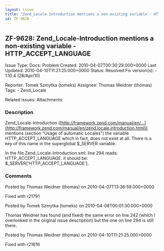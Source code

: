 ```yaml
---
layout: issue
title: "Zend_Locale-Introduction mentions a non-existing variable - HTTP_ACCEPT_LANGUAGE"
id: ZF-9628
---
```


ZF-9628: Zend\_Locale-Introduction mentions a non-existing variable - HTTP\_ACCEPT\_LANGUAGE
--------------------------------------------------------------------------------------------

 Issue Type: Docs: Problem Created: 2010-04-07T00:30:29.000+0000 Last Updated: 2010-04-10T11:21:25.000+0000 Status: Resolved Fix version(s): - 1.10.4 (28/Apr/10)
 
 Reporter:  Tomek Szmytka (tomeks)  Assignee:  Thomas Weidner (thomas)  Tags: - Zend\_Locale
 
 Related issues: 
 Attachments: 
### Description

Zend\_Locale-Introduction ([http://framework.zend.com/manual/en/…](http://framework.zend.com/manual/en/zend.locale.introduction.html)) mentions (section "Usage of automatic Locales") the variable HTTP\_ACCEPT\_LANGUAGE which in fact, does not exist at all. There is a key of this name in the superglobal $\_SERVER variable.

In the file Zend\_Locale-Introduction.xml: line 294 reads: HTTP\_ACCEPT\_LANGUAGE. it should be: $\_SERVER['HTTP\_ACCEPT\_LANGUAGE'].

 

 

### Comments

Posted by Thomas Weidner (thomas) on 2010-04-07T13:36:59.000+0000

Fixed with r21791

 

 

Posted by Tomek Szmytka (tomeks) on 2010-04-08T00:01:30.000+0000

Thomas Weidner has found (and fixed) the same error on line 242 (which I overlooked in the original issue description) but the one on line 294 is still there.

 

 

Posted by Thomas Weidner (thomas) on 2010-04-10T11:21:25.000+0000

Fixed with r21816

 

 